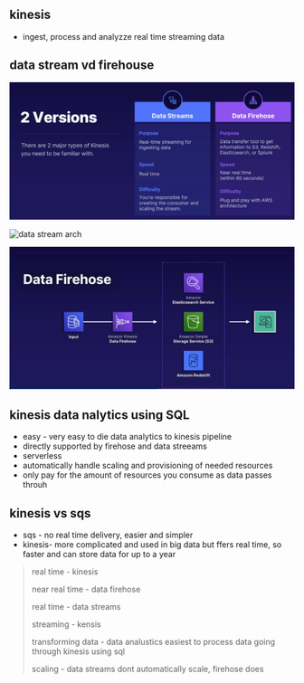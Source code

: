 ## kinesis

- ingest, process and analyzze real time streaming data

## data stream vd firehouse

![stream vs firhose](../images/streamvsfirehose.png)

![data stream arch](../images/datasteamarch.png)

![firehose arch](../images/Screenshot%202023-03-04%20202122.png)

## kinesis data nalytics using SQL

- easy - very easy to die data analytics to kinesis pipeline
- directly supported by firehose and data streeams
- serverless
- automatically handle scaling and provisioning of needed resources
- only pay for the amount of resources you consume as data passes throuh

## kinesis vs sqs

- sqs - no real time delivery, easier and simpler
- kinesis- more complicated and used in big data but ffers real time, so faster and can store data for up to a year

> real time - kinesis
>
> near real time - data firehose
>
> real time - data streams
>
> streaming - kensis
>
> transforming data - data analustics easiest to process data going through kinesis using sql
>
> scaling - data streams dont automatically scale, firehose does